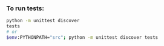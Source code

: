 ### To run tests:

```bash
python -m unittest discover 
tests
# or
$env:PYTHONPATH="src"; python -m unittest discover tests
